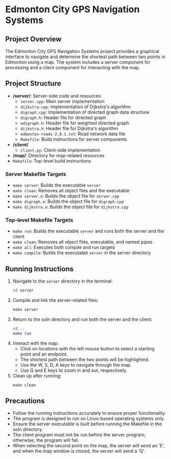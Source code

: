 # Edmonton City GPS Navigation Systems

## Project Overview
The Edmonton City GPS Navigation Systems project provides a graphical interface to navigate and determine the shortest path between two points in Edmonton using a map. The system includes a server component for processing and a client component for interacting with the map.

## Project Structure

- **/server/**: Server-side code and resources
   - `server.cpp`: Main server implementation
   - `dijkstra.cpp`: Implementation of Dijkstra's algorithm
   - `digraph.cpp`: Implementation of directed graph data structure
   - `digraph.h`: Header file for directed graph
   - `wdigraph.h`: Header file for weighted directed graph
   - `dijkstra.h`: Header file for Dijkstra's algorithm
   - `edmonton-roads-2.0.1.txt`: Road network data file
   - `Makefile`: Build instructions for server components
- **/client/**
   - `client.py`: Client-side implementation
- **/map/**: Directory for map-related resources
- `Makefile`: Top-level build instructions

### Server Makefile Targets
- `make server`: Builds the executable `server`
- `make clean`: Removes all object files and the executable
- `make server.o`: Builds the object file for `server.cpp`
- `make digraph.o`: Builds the object file for `digraph.cpp`
- `make dijkstra.o`: Builds the object file for `dijkstra.cpp`

### Top-level Makefile Targets
- `make run`: Builds the executable `server` and runs both the server and the client
- `make clean`: Removes all object files, executable, and named pipes
- `make all`: Executes both compile and run targets
- `make compile`: Builds the executable `server` in the server directory

## Running Instructions
1. Navigate to the `server` directory in the terminal:
   ```bash
   cd server
2. Compile and link the server-related files:
   ```bash
   make server
3. Return to the soln directory and run both the server and the client:
   ```bash
   cd ..
   make run
4. Interact with the map:
   - Click on locations with the left mouse button to select a starting point and an endpoint.
   - The shortest path between the two points will be highlighted.
   - Use the W, S, D, A keys to navigate through the map.
   - Use Q and E keys to zoom in and out, respectively.
5. Clean up after running:
   ```bash
   make clean

## Precautions
- Follow the running instructions accurately to ensure proper functionality.
- The program is designed to run on Linux-based operating systems only.
- Ensure the server executable is built before running the Makefile in the soln directory.
- The client program must not be run before the server program; otherwise, the program will fail.
- When selecting the second point on the map, the server will send an 'E', and when the map window is closed, the server will send a 'Q'.
